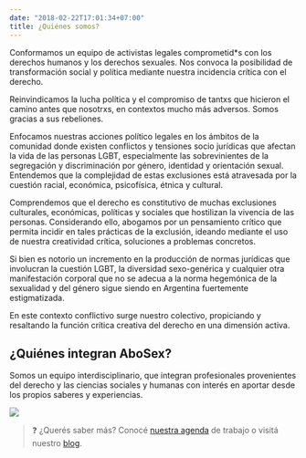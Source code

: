 ```yaml
---
date: "2018-02-22T17:01:34+07:00"
title: ¿Quiénes somos?
---
```


Conformamos un equipo de activistas legales comprometid*s con los derechos humanos y los derechos sexuales. Nos convoca la posibilidad de transformación social y política mediante nuestra incidencia crítica con el derecho.

Reinvindicamos la lucha política y el compromiso de tantxs que hicieron el camino antes que nosotrxs, en contextos mucho más adversos. Somos gracias a sus rebeliones.

Enfocamos nuestras acciones político legales en los ámbitos de la comunidad donde existen conflictos y tensiones socio jurídicas que afectan la vida de las personas LGBT, especialmente las sobrevinientes de la segregación y discriminación por género, identidad y orientación sexual.  Entendemos que la complejidad de estas exclusiones está atravesada por la cuestión racial, económica, psicofísica, étnica y cultural.

Comprendemos que el derecho es constitutivo de muchas exclusiones culturales, económicas, políticas y sociales que hostilizan la vivencia de las personas. Considerando ello, abogamos por un pensamiento crítico que permita incidir en tales prácticas de la exclusión, ideando mediante el uso de nuestra creatividad crítica, soluciones a problemas concretos.

Si bien es notorio un incremento en la producción de normas jurídicas que involucran la cuestión LGBT, la diversidad sexo-genérica y cualquier otra manifestación corporal que no se adecua a la norma hegemónica de la sexualidad y del género sigue siendo en Argentina fuertemente estigmatizada.

En este contexto conflictivo surge nuestro colectivo, propiciando y resaltando la función crítica creativa del derecho en una dimensión activa.

## ¿Quiénes integran AboSex?

Somos un equipo interdisciplinario, que integran profesionales provenientes del derecho y las ciencias sociales y humanas con interés en aportar desde los propios saberes y experiencias.

![](/images/team/team.jpg/)

> :question: ¿Querés saber más? Conocé [nuestra agenda](/services/) de trabajo o visitá nuestro [blog](/post/).